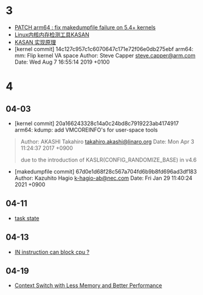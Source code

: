 # 3
* [PATCH arm64 : fix makedumpfile failure on 5.4+ kernels](http://lists.infradead.org/pipermail/kexec/2020-September/021332.html)
* [Linux内核内存检测工具KASAN](https://blog.csdn.net/feelabclihu/article/details/109685476)
* [KASAN 实现原理](http://www.wowotech.net/memory_management/424.html)
* [kernel commit] 14c127c957c1c6070647c171e72f06e0db275ebf  arm64: mm: Flip kernel VA space
Author: Steve Capper <steve.capper@arm.com>
Date:   Wed Aug 7 16:55:14 2019 +0100

# 4
## 04-03
* [kernel commit] 20a166243328c14a0c24bd8c7919223ab4174917 arm64: kdump: add VMCOREINFO's for user-space tools
> Author: AKASHI Takahiro <takahiro.akashi@linaro.org>
> Date:   Mon Apr 3 11:24:37 2017 +0900
>
> due to the introduction of KASLR(CONFIG_RANDOMIZE_BASE) in v4.6

* [makedumpfile commit] 67d0e1d68f28c567a704fd6b9b8fd696ad3df183
Author: Kazuhito Hagio <k-hagio-ab@nec.com>
Date:   Fri Jan 29 11:40:24 2021 +0900

## 04-11
* [task state](https://zhuanlan.zhihu.com/p/42097408)

## 04-13
* [IN instruction can block cpu ?](https://stackoverflow.com/questions/18455371/can-the-in-as-well-as-ins-insb-etc-instruction-block-in-x86-assembly)

## 04-19
* [Context Switch with Less Memory and Better Performance](http://events17.linuxfoundation.org/sites/events/files/slides/LinuxCon_NA_2014.pdf)
